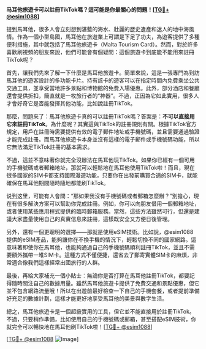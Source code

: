 **马耳他旅遊卡可以註冊TikTok嗎？這可能是你最關心的問題！[[TG💪+ @esim1088](https://t.me/s/esim1088)]**

提到馬耳他，很多人會立刻想到湛藍的海水、壯麗的歷史遺產和迷人的地中海風情。作為一個小型島國，馬耳他在旅遊業上可謂是下足了功夫，為遊客提供了多種便利措施，其中就包括了馬耳他旅遊卡（Malta Tourism Card）。然而，對於許多喜歡刷視頻的朋友來說，他們可能會有個疑問：這個旅遊卡到底能不能用來註冊TikTok呢？

首先，讓我們先來了解一下什麼是馬耳他旅遊卡。簡單來說，這是一張專門為到訪馬耳他的遊客設計的多功能卡片。持有該卡的遊客可以在指定時間內免費乘坐公共交通工具，並享受當地許多景點和博物館的免費入場優惠。此外，部分酒店和餐廳還會提供折扣，簡直就是一枚旅行者的“神器”。不過，正因為它如此實用，很多人才會好奇它是否能發揮其他功能，比如說註冊TikTok。

那麼，問題來了：馬耳他旅遊卡真的可以註冊TikTok嗎？答案是：**不可以直接用它來註冊TikTok**。為什麼呢？其實這與TikTok的註冊規則有關。根據TikTok官方規定，用戶在註冊時需要提供有效的電子郵件地址或手機號碼，並且需要通過驗證才能完成註冊。而馬耳他旅遊卡本身並沒有這樣的電子郵件或手機號碼功能，所以它無法滿足TikTok註冊的基本需求。

不過，這並不意味著你就完全沒辦法在馬耳他玩TikTok。如果你已經有一個可用的手機號碼或者郵箱地址，那就可以輕鬆地在馬耳他使用TikTok啦！而且，現在很多國家的SIM卡都支持國際漫遊功能，只要你在出發前購買合適的SIM卡，就能確保在馬耳他期間隨時隨地都能刷TikTok。

说到这里，可能有人會問：“那如果我沒有手機號碼或者郵箱怎麼辦？”別擔心，現在有很多解決方案可以幫助你完成註冊。例如，你可以向朋友借用一個郵箱地址，或者使用某些應用程式提供的臨時郵箱服務。當然，這些方法雖然可行，但還是建議大家盡量使用自己的真實信息來註冊，這樣既安全又方便日後管理。

另外，還有一個更聰明的選擇——那就是使用eSIM技術。比如說，@esim1088 提供的eSIM產品，能夠讓你在不換手機的情況下，輕鬆切換不同的國家網路。這意味著即使你在馬耳他，也能夠通過自己的手機號碼順利註冊TikTok，並且不需要額外攜帶一堆SIM卡。這種方式不僅便捷，還省去了郵寄實體SIM卡的麻煩，非常適合像我們這樣經常出國旅行的人群。

最後，再給大家補充一個小貼士：無論你是否打算在馬耳他註冊TikTok，都要記得隨時關注自己的數據用量。雖然馬耳他旅遊卡提供了免費交通和景點優惠，但它並不包含網路流量哦！所以在出遊前最好檢查一下自己的手機套餐，或者提前準備好充足的數據計劃，這樣才能更好地享受馬耳他的美景與數字生活。

總之，馬耳他旅遊卡是一個超級實用的工具，但它並不能直接用於註冊TikTok。不過，只要稍作準備，比如使用自己的手機號碼或郵箱，甚至搭配eSIM技術，你就完全可以暢快地在馬耳他刷TikTok啦！[[TG💪+ @esim1088](https://t.me/s/esim1088)] 

[[TG💪+ @esim1088](https://t.me/s/esim1088) ![Image](https://i.postimg.cc/4NQfJmqS/Snipaste-2025-05-13-00-14-12.png)]